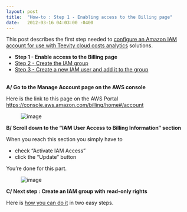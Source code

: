 ```yaml
---
layout: post
title:  "How-to : Step 1 - Enabling access to the Billing page"
date:   2012-03-16 04:03:00 -0400
---
```

<p>This post describes the first step needed to <a href="http://blog.teevity.com/post/19339445622/amazon-cloud-costs-monitoring-with-teevity-cloudcost" title="Teevity - Configure an Amazon IAM account" target="_blank">configure an Amazon IAM account for use with Teevity cloud costs analytics</a> solutions.</p>
<ul><li><b>Step 1 - Enable access to the Billing page</b></li>
<li><a href="http://blog.teevity.com/post/19399771650/aws-cloud-costs-monitoring-iam-security-group" title="Teevity - Create the IAM group" target="_blank">Step 2 - Create the IAM group</a></li>
<li><a href="http://blog.teevity.com/post/19399945507/aws-cloud-costs-monitoring-iam-user" title="Teevity - Create a new IAM user" target="_blank">Step 3 - Create a new IAM user and add it to the group</a></li>
</ul><p><br/><b>A/ Go to the Manage Account page on the AWS console</b> </p><p>Here is the link to this page on the AWS Portal<br/><a href="https://console.aws.amazon.com/billing/home#/account" target="_blank">https://console.aws.amazon.com/billing/home#/account</a></p><figure data-orig-width="1140" data-orig-height="568" class="tmblr-full"><img src="../../media/19400114920_0.png" alt="image" data-orig-width="1140" data-orig-height="568"/></figure><p><b>B/ Scroll down to the “IAM User Access to Billing Information” section</b></p><p>When you reach this section you simply have to</p><ul><li>check &ldquo;Activate IAM Access&rdquo;<br/></li><li>click the “Update” button<br/></li></ul><p>You’re done for this part.</p><figure data-orig-width="1656" data-orig-height="498" class="tmblr-full"><img src="../../media/19400114920_1.png" alt="image" data-orig-width="1656" data-orig-height="498"/></figure><p><b>C/ Next step : Create an IAM group with read-only rights</b></p>
<p>Here is <a href="http://blog.teevity.com/post/19399771650/aws-cloud-costs-monitoring-iam-security-group" title="Teevity cloud costs analytics - Creating an IAM group with the appropriate right only rights" target="_blank">how you can do it</a> in two easy steps.</p>
 